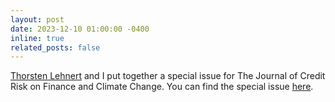 ```yaml
---
layout: post
date: 2023-12-10 01:00:00 -0400
inline: true
related_posts: false
---
```


<a href= 'https://scholar.google.com/citations?user=VeFVAnEAAAAJ&hl=en'>Thorsten Lehnert</a> and I put together a special issue for The Journal of Credit Risk on Finance and Climate Change. 
You can find the special issue <a href= 'https://www.risk.net/journal-of-credit-risk/volume-19-number-4-december-2023'>here</a>.
